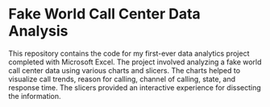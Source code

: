 # Fake World Call Center Data Analysis
[]("CallCenterDashboard.png")
This repository contains the code for my first-ever data analytics project completed with Microsoft Excel. The project involved analyzing a fake world call center data using various charts and slicers. The charts helped to visualize call trends, reason for calling, channel of calling, state, and response time. The slicers provided an interactive experience for dissecting the information.
